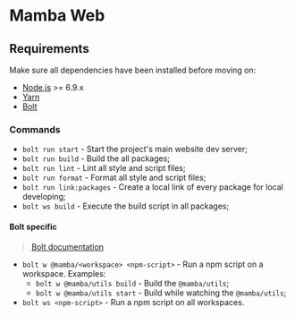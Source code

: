 # Mamba Web

## Requirements

Make sure all dependencies have been installed before moving on:

* [Node.js](http://nodejs.org/) >= 6.9.x
* [Yarn](https://yarnpkg.com/en/docs/install)
* [Bolt](http://boltpkg.com/)

### Commands

* `bolt run start` - Start the project's main website dev server;
* `bolt run build` - Build the all packages;
* `bolt run lint` - Lint all style and script files;
* `bolt run format` - Format all style and script files;
* `bolt run link:packages` - Create a local link of every package for local developing;
* `bolt ws build` - Execute the build script in all packages;

#### Bolt specific

> [Bolt documentation](https://github.com/boltpkg/bolt/blob/master/README.md#commands)

* `bolt w @mamba/<workspace> <npm-script>` - Run a npm script on a workspace. Examples:
  * `bolt w @mamba/utils build` - Build the `@mamba/utils`;
  * `bolt w @mamba/utils start` - Build while watching the `@mamba/utils`;
* `bolt ws <npm-script>` - Run a npm script on all workspaces.
